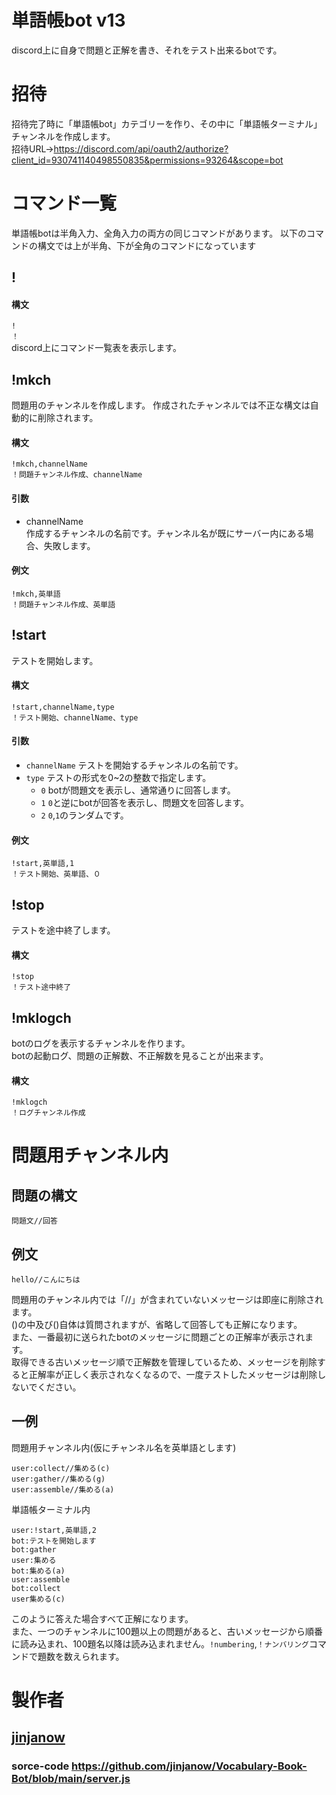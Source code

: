 # 単語帳bot v13
discord上に自身で問題と正解を書き、それをテスト出来るbotです。
  
# 招待  
招待完了時に「単語帳bot」カテゴリーを作り、その中に「単語帳ターミナル」チャンネルを作成します。  
招待URL→https://discord.com/api/oauth2/authorize?client_id=930741140498550835&permissions=93264&scope=bot  
  
# コマンド一覧  
単語帳botは半角入力、全角入力の両方の同じコマンドがあります。
以下のコマンドの構文では上が半角、下が全角のコマンドになっています
##  !  
#### 構文  
`!`  
`！`  
discord上にコマンド一覧表を表示します。  

## !mkch
問題用のチャンネルを作成します。
作成されたチャンネルでは不正な構文は自動的に削除されます。
#### 構文
`!mkch,channelName`  
`！問題チャンネル作成、channelName`  
#### 引数
* channelName  
作成するチャンネルの名前です。チャンネル名が既にサーバー内にある場合、失敗します。  
#### 例文  
`!mkch,英単語`  
`！問題チャンネル作成、英単語`  

## !start
テストを開始します。
#### 構文
  `!start,channelName,type`  
  `！テスト開始、channelName、type`  
#### 引数  
* `channelName`
    テストを開始するチャンネルの名前です。  
* `type`
テストの形式を0~2の整数で指定します。  
    * `0`
    botが問題文を表示し、通常通りに回答します。  
    * `1`
    `0`と逆にbotが回答を表示し、問題文を回答します。  
    * `2`
      `0`,`1`のランダムです。  
#### 例文  
`!start,英単語,1`  
`！テスト開始、英単語、０`  
## !stop  
テストを途中終了します。　  
#### 構文  
`!stop`  
`！テスト途中終了`  
  
## !mklogch  
botのログを表示するチャンネルを作ります。  
botの起動ログ、問題の正解数、不正解数を見ることが出来ます。
#### 構文  
`!mklogch`  
`！ログチャンネル作成`  









# 問題用チャンネル内  
## 問題の構文  
`問題文//回答`    





## 例文  
`hello//こんにちは`

問題用のチャンネル内では「//」が含まれていないメッセージは即座に削除されます。  
()の中及び()自体は質問されますが、省略して回答しても正解になります。  
また、一番最初に送られたbotのメッセージに問題ごとの正解率が表示されます。  
取得できる古いメッセージ順で正解数を管理しているため、メッセージを削除すると正解率が正しく表示されなくなるので、一度テストしたメッセージは削除しないでください。
## 一例  
問題用チャンネル内(仮にチャンネル名を英単語とします)  
```
user:collect//集める(c)
user:gather//集める(g)
user:assemble//集める(a)
```

単語帳ターミナル内      
```
user:!start,英単語,2
bot:テストを開始します
bot:gather
user:集める
bot:集める(a)
user:assemble
bot:collect
user集める(c)
```
このように答えた場合すべて正解になります。  
また、一つのチャンネルに100題以上の問題があると、古いメッセージから順番に読み込まれ、100題名以降は読み込まれません。`!numbering`,`！ナンバリング`コマンドで題数を数えられます。

# 製作者  
## [jinjanow](https://twitter.com/mejiroship)
### 
### sorce-code https://github.com/jinjanow/Vocabulary-Book-Bot/blob/main/server.js

